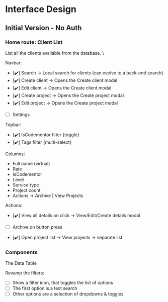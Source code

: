 # Interface Design

## Initial Version - No Auth

### Home route: Client List

List all the clients available from the database. \

Navbar:

- [✔️] Search -> Local search for clients (can evolve to a back-end search)
- [✔️] Create client   -> Opens the Create client modal
- [✔️] Edit client   -> Opens the Create client modal
- [✔️] Create project  -> Opens the Create project modal
- [✔️] Edit project  -> Opens the Create project modal
- [ ] Settings

Topbar:

- [✔️] IsCodementor filter {toggle}
- [✔️] Tags filter         {multi-select}

Columns:

- Full name (virtual)
- Rate
- IsCodementor
- Level
- Service type
- Project count
- Actions -> Archive | View Projects

Actions:

- [✔️] View all details on click -> View/Edit/Create details modal
- [ ] Archive on button press
- [✔️] Open project list -> View projects -> separate list


### Components

The Data Table

Revamp the filters:

- [ ] Show a filter icon, that toggles the list of options
- [ ] The first option is a text search
- [ ] Other options are a selection of dropdowns & toggles
